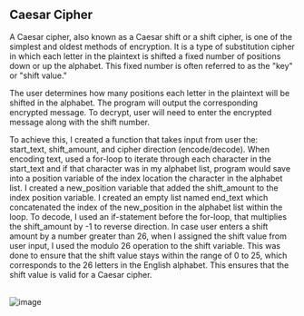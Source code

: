 <h2>Caesar Cipher</h2>

A Caesar cipher, also known as a Caesar shift or a shift cipher, is one of the simplest and oldest methods of encryption. It is a type of substitution cipher in which each letter in the plaintext is shifted a fixed number of positions down or up the alphabet. This fixed number is often referred to as the "key" or "shift value."

The user determines how many positions each letter in the plaintext will be shifted in the alphabet. The program will output the corresponding encrypted message. To decrypt, user will need to enter the encrypted message along with the shift number.

To achieve this, I created a function that takes input from user the: start_text, shift_amount, and cipher direction (encode/decode). When encoding text, used a for-loop to iterate through each character in the start_text and if that character was in my alphabet list, program would save into a position variable of the index location the character in the alphabet list. I created a new_position variable that added the shift_amount to the index position variable. I created an empty list named end_text which concatenated the index of the new_position in the alphabet list within the loop. To decode, I used an if-statement before the for-loop, that multiplies the shift_amount by -1 to reverse direction. In case user enters a shift amount by a number greater than 26, when I assigned the shift value from user input, I used the modulo 26 operation to the shift variable. This was done to ensure that the shift value stays within the range of 0 to 25, which corresponds to the 26 letters in the English alphabet. This ensures that the shift value is valid for a Caesar cipher. 

</br>

<img src="https://i.imgur.com/RuPqi0x.png" alt="image"/>
